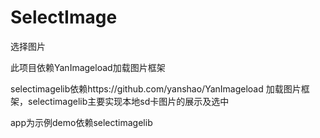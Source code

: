 # SelectImage
选择图片

此项目依赖YanImageload加载图片框架 

selectimagelib依赖https://github.com/yanshao/YanImageload 加载图片框架，selectimagelib主要实现本地sd卡图片的展示及选中

app为示例demo依赖selectimagelib
